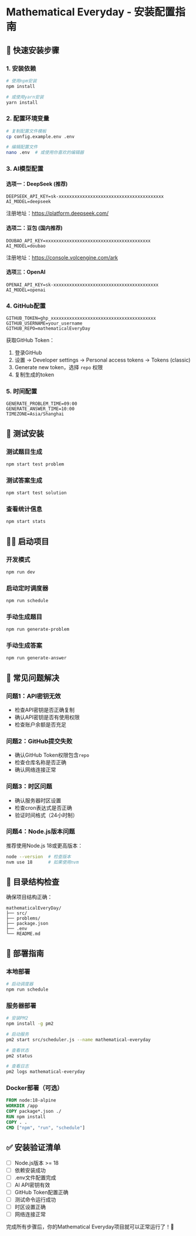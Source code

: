 # Mathematical Everyday - 安装配置指南

## 🚀 快速安装步骤

### 1. 安装依赖

```bash
# 使用npm安装
npm install

# 或使用yarn安装
yarn install
```

### 2. 配置环境变量

```bash
# 复制配置文件模板
cp config.example.env .env

# 编辑配置文件
nano .env  # 或使用你喜欢的编辑器
```

### 3. AI模型配置

#### 选项一：DeepSeek (推荐)
```env
DEEPSEEK_API_KEY=sk-xxxxxxxxxxxxxxxxxxxxxxxxxxxxxxxxxxxxxxxx
AI_MODEL=deepseek
```

注册地址：https://platform.deepseek.com/

#### 选项二：豆包 (国内推荐)
```env
DOUBAO_API_KEY=xxxxxxxxxxxxxxxxxxxxxxxxxxxxxxxxxxxxxxxx
AI_MODEL=doubao
```

注册地址：https://console.volcengine.com/ark

#### 选项三：OpenAI
```env
OPENAI_API_KEY=sk-xxxxxxxxxxxxxxxxxxxxxxxxxxxxxxxxxxxxxxxx
AI_MODEL=openai
```

### 4. GitHub配置

```env
GITHUB_TOKEN=ghp_xxxxxxxxxxxxxxxxxxxxxxxxxxxxxxxxxxxxxxxx
GITHUB_USERNAME=your_username
GITHUB_REPO=mathematicalEveryDay
```

获取GitHub Token：
1. 登录GitHub
2. 设置 → Developer settings → Personal access tokens → Tokens (classic)
3. Generate new token，选择 `repo` 权限
4. 复制生成的token

### 5. 时间配置

```env
GENERATE_PROBLEM_TIME=09:00
GENERATE_ANSWER_TIME=10:00
TIMEZONE=Asia/Shanghai
```

## 🧪 测试安装

### 测试题目生成
```bash
npm start test problem
```

### 测试答案生成  
```bash
npm start test solution
```

### 查看统计信息
```bash
npm start stats
```

## 🏃‍♂️ 启动项目

### 开发模式
```bash
npm run dev
```

### 启动定时调度器
```bash
npm run schedule
```

### 手动生成题目
```bash
npm run generate-problem
```

### 手动生成答案
```bash
npm run generate-answer
```

## 🔧 常见问题解决

### 问题1：API密钥无效
- 检查API密钥是否正确复制
- 确认API密钥是否有使用权限
- 检查账户余额是否充足

### 问题2：GitHub提交失败
- 确认GitHub Token权限包含`repo`
- 检查仓库名称是否正确
- 确认网络连接正常

### 问题3：时区问题
- 确认服务器时区设置
- 检查cron表达式是否正确
- 验证时间格式（24小时制）

### 问题4：Node.js版本问题
推荐使用Node.js 18或更高版本：
```bash
node --version  # 检查版本
nvm use 18      # 如果使用nvm
```

## 📁 目录结构检查

确保项目结构正确：
```
mathematicalEveryDay/
├── src/
├── problems/
├── package.json
├── .env
└── README.md
```

## 🚀 部署指南

### 本地部署
```bash
# 启动调度器
npm run schedule
```

### 服务器部署
```bash
# 安装PM2
npm install -g pm2

# 启动服务
pm2 start src/scheduler.js --name mathematical-everyday

# 查看状态
pm2 status

# 查看日志
pm2 logs mathematical-everyday
```

### Docker部署（可选）
```dockerfile
FROM node:18-alpine
WORKDIR /app
COPY package*.json ./
RUN npm install
COPY . .
CMD ["npm", "run", "schedule"]
```

## ✅ 安装验证清单

- [ ] Node.js版本 >= 18
- [ ] 依赖安装成功
- [ ] .env文件配置完成
- [ ] AI API密钥有效
- [ ] GitHub Token配置正确
- [ ] 测试命令运行成功
- [ ] 时区设置正确
- [ ] 网络连接正常

完成所有步骤后，你的Mathematical Everyday项目就可以正常运行了！🎉
